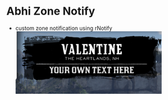 # Abhi Zone Notify
 - custom zone notification using rNotify
 ![](https://raw.githubusercontent.com/abhithedev200/AbhiNotify/master/images/showcase.png)